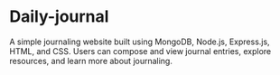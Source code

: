 # Daily-journal
A simple journaling website built using MongoDB, Node.js, Express.js, HTML, and CSS. Users can compose and view journal entries, explore resources, and learn more about journaling.
